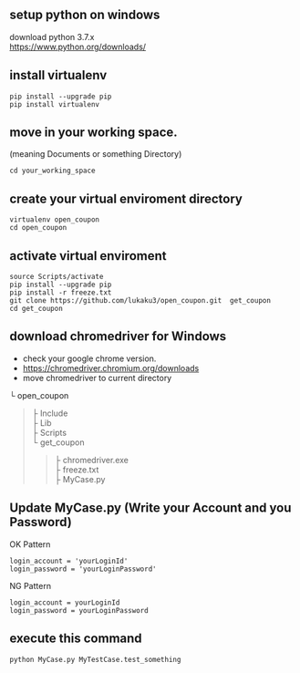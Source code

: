 ## setup python on windows
  download python 3.7.x  
  https://www.python.org/downloads/

## install virtualenv
    pip install --upgrade pip  
    pip install virtualenv  
## move in your working space.
   (meaning Documents or something Directory)
   
    cd your_working_space  
## create your virtual enviroment directory
    virtualenv open_coupon  
    cd open_coupon  
 
## activate virtual enviroment
    source Scripts/activate
    pip install --upgrade pip  
    pip install -r freeze.txt  
    git clone https://github.com/lukaku3/open_coupon.git  get_coupon  
    cd get_coupon  
  
## download chromedriver for Windows
- check your google chrome version.
- https://chromedriver.chromium.org/downloads
- move chromedriver to current directory  

└ open_coupon  
>├ Include  
├ Lib  
├ Scripts  
└ get_coupon  
>>├  chromedriver.exe  
├ freeze.txt    
├ MyCase.py    
  
## Update MyCase.py (Write your Account and you Password)

OK Pattern

    login_account = 'yourLoginId'  
    login_password = 'yourLoginPassword'
    
NG Pattern

    login_account = yourLoginId  
    login_password = yourLoginPassword
    
## execute this command

    python MyCase.py MyTestCase.test_something

